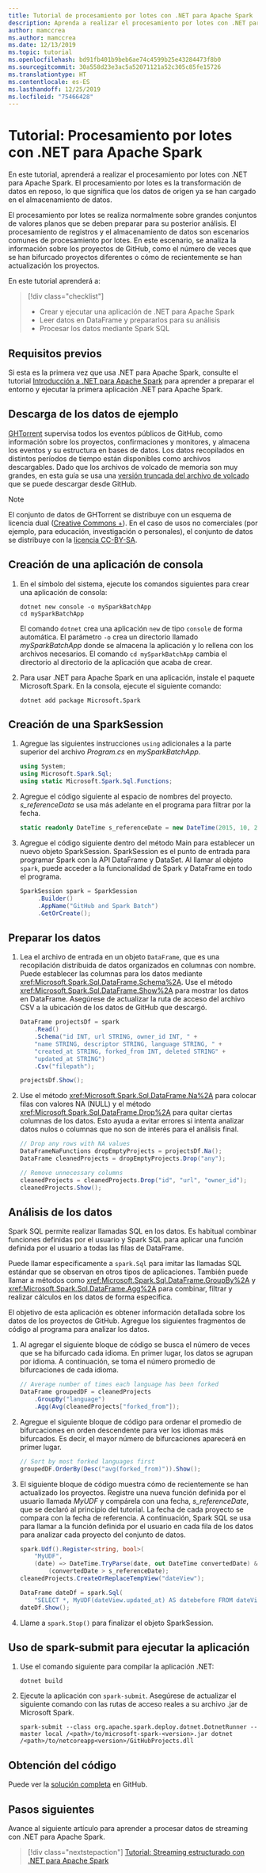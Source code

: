 ```yaml
---
title: Tutorial de procesamiento por lotes con .NET para Apache Spark
description: Aprenda a realizar el procesamiento por lotes con .NET para Apache Spark.
author: mamccrea
ms.author: mamccrea
ms.date: 12/13/2019
ms.topic: tutorial
ms.openlocfilehash: bd91fb401b9beb6ae74c4599b25e43284473f8b0
ms.sourcegitcommit: 30a558d23e3ac5a52071121a52c305c85fe15726
ms.translationtype: HT
ms.contentlocale: es-ES
ms.lasthandoff: 12/25/2019
ms.locfileid: "75466428"
---
```

# <a name="tutorial-do-batch-processing-with-net-for-apache-spark"></a>Tutorial: Procesamiento por lotes con .NET para Apache Spark

En este tutorial, aprenderá a realizar el procesamiento por lotes con .NET para Apache Spark. El procesamiento por lotes es la transformación de datos en reposo, lo que significa que los datos de origen ya se han cargado en el almacenamiento de datos. 

El procesamiento por lotes se realiza normalmente sobre grandes conjuntos de valores planos que se deben preparar para su posterior análisis. El procesamiento de registros y el almacenamiento de datos son escenarios comunes de procesamiento por lotes. En este escenario, se analiza la información sobre los proyectos de GitHub, como el número de veces que se han bifurcado proyectos diferentes o cómo de recientemente se han actualización los proyectos. 

En este tutorial aprenderá a:

> [!div class="checklist"]
>
> * Crear y ejecutar una aplicación de .NET para Apache Spark
> * Leer datos en DataFrame y prepararlos para su análisis
> * Procesar los datos mediante Spark SQL

## <a name="prerequisites"></a>Requisitos previos 

Si esta es la primera vez que usa .NET para Apache Spark, consulte el tutorial [Introducción a .NET para Apache Spark](../tutorials/get-started.md) para aprender a preparar el entorno y ejecutar la primera aplicación .NET para Apache Spark.

## <a name="download-the-sample-data"></a>Descarga de los datos de ejemplo

[GHTorrent](http://ghtorrent.org/) supervisa todos los eventos públicos de GitHub, como información sobre los proyectos, confirmaciones y monitores, y almacena los eventos y su estructura en bases de datos. Los datos recopilados en distintos períodos de tiempo están disponibles como archivos descargables. Dado que los archivos de volcado de memoria son muy grandes, en esta guía se usa una [versión truncada del archivo de volcado](https://github.com/dotnet/spark/tree/master/examples/Microsoft.Spark.CSharp.Examples/Sql/Batch/projects_smaller.csv) que se puede descargar desde GitHub.

> [!NOTE]
> El conjunto de datos de GHTorrent se distribuye con un esquema de licencia dual ([Creative Commons +](https://wiki.creativecommons.org/wiki/CCPlus)). En el caso de usos no comerciales (por ejemplo, para educación, investigación o personales), el conjunto de datos se distribuye con la [licencia CC-BY-SA](https://creativecommons.org/licenses/by-sa/4.0/).

## <a name="create-a-console-application"></a>Creación de una aplicación de consola

1. En el símbolo del sistema, ejecute los comandos siguientes para crear una aplicación de consola:

   ```dotnetcli
   dotnet new console -o mySparkBatchApp
   cd mySparkBatchApp
   ```

   El comando `dotnet` crea una aplicación `new` de tipo `console` de forma automática. El parámetro `-o` crea un directorio llamado *mySparkBatchApp* donde se almacena la aplicación y lo rellena con los archivos necesarios. El comando `cd mySparkBatchApp` cambia el directorio al directorio de la aplicación que acaba de crear.

1. Para usar .NET para Apache Spark en una aplicación, instale el paquete Microsoft.Spark. En la consola, ejecute el siguiente comando:

   ```dotnetcli
   dotnet add package Microsoft.Spark
   ```

## <a name="create-a-sparksession"></a>Creación de una SparkSession

1. Agregue las siguientes instrucciones `using` adicionales a la parte superior del archivo *Program.cs* en *mySparkBatchApp*.

   ```csharp
   using System;
   using Microsoft.Spark.Sql;
   using static Microsoft.Spark.Sql.Functions;
   ```

1. Agregue el código siguiente al espacio de nombres del proyecto. *s_referenceData* se usa más adelante en el programa para filtrar por la fecha.

   ```csharp
   static readonly DateTime s_referenceDate = new DateTime(2015, 10, 20);
   ```

1. Agregue el código siguiente dentro del método Main para establecer un nuevo objeto SparkSession. SparkSession es el punto de entrada para programar Spark con la API DataFrame y DataSet. Al llamar al objeto `spark`, puede acceder a la funcionalidad de Spark y DataFrame en todo el programa.

   ```csharp
   SparkSession spark = SparkSession
        .Builder()
        .AppName("GitHub and Spark Batch")
        .GetOrCreate();
   ```

## <a name="prepare-the-data"></a>Preparar los datos

1. Lea el archivo de entrada en un objeto `DataFrame`, que es una recopilación distribuida de datos organizados en columnas con nombre. Puede establecer las columnas para los datos mediante <xref:Microsoft.Spark.Sql.DataFrame.Schema%2A>. Use el método <xref:Microsoft.Spark.Sql.DataFrame.Show%2A> para mostrar los datos en DataFrame. Asegúrese de actualizar la ruta de acceso del archivo CSV a la ubicación de los datos de GitHub que descargó.

   ```csharp
   DataFrame projectsDf = spark
       .Read()
       .Schema("id INT, url STRING, owner_id INT, " +
       "name STRING, descriptor STRING, language STRING, " +
       "created_at STRING, forked_from INT, deleted STRING" +
       "updated_at STRING")
       .Csv("filepath");

   projectsDf.Show();
   ```

1. Use el método <xref:Microsoft.Spark.Sql.DataFrame.Na%2A> para colocar filas con valores NA (NULL) y el método <xref:Microsoft.Spark.Sql.DataFrame.Drop%2A> para quitar ciertas columnas de los datos. Esto ayuda a evitar errores si intenta analizar datos nulos o columnas que no son de interés para el análisis final.

   ```csharp
   // Drop any rows with NA values
   DataFrameNaFunctions dropEmptyProjects = projectsDf.Na();
   DataFrame cleanedProjects = dropEmptyProjects.Drop("any");

   // Remove unnecessary columns
   cleanedProjects = cleanedProjects.Drop("id", "url", "owner_id");
   cleanedProjects.Show();
   ```

## <a name="analyze-the-data"></a>Análisis de los datos

Spark SQL permite realizar llamadas SQL en los datos. Es habitual combinar funciones definidas por el usuario y Spark SQL para aplicar una función definida por el usuario a todas las filas de DataFrame.

Puede llamar específicamente a `spark.Sql` para imitar las llamadas SQL estándar que se observan en otros tipos de aplicaciones. También puede llamar a métodos como <xref:Microsoft.Spark.Sql.DataFrame.GroupBy%2A> y <xref:Microsoft.Spark.Sql.DataFrame.Agg%2A> para combinar, filtrar y realizar cálculos en los datos de forma específica.

El objetivo de esta aplicación es obtener información detallada sobre los datos de los proyectos de GitHub. Agregue los siguientes fragmentos de código al programa para analizar los datos.

1. Al agregar el siguiente bloque de código se busca el número de veces que se ha bifurcado cada idioma. En primer lugar, los datos se agrupan por idioma. A continuación, se toma el número promedio de bifurcaciones de cada idioma.

   ```csharp
   // Average number of times each language has been forked
   DataFrame groupedDF = cleanedProjects
       .GroupBy("language")
       .Agg(Avg(cleanedProjects["forked_from"]);
   ```

1. Agregue el siguiente bloque de código para ordenar el promedio de bifurcaciones en orden descendente para ver los idiomas más bifurcados. Es decir, el mayor número de bifurcaciones aparecerá en primer lugar.

   ```csharp
   // Sort by most forked languages first
   groupedDF.OrderBy(Desc("avg(forked_from)")).Show(); 
   ```

1. El siguiente bloque de código muestra cómo de recientemente se han actualizado los proyectos. Registre una nueva función definida por el usuario llamada *MyUDF* y compárela con una fecha, *s_referenceDate*, que se declaró al principio del tutorial. La fecha de cada proyecto se compara con la fecha de referencia. A continuación, Spark SQL se usa para llamar a la función definida por el usuario en cada fila de los datos para analizar cada proyecto del conjunto de datos.

   ```csharp
   spark.Udf().Register<string, bool>(
       "MyUDF",
       (date) => DateTime.TryParse(date, out DateTime convertedDate) &&
           (convertedDate > s_referenceDate);   
   cleanedProjects.CreateOrReplaceTempView("dateView"); 

   DataFrame dateDf = spark.Sql(
       "SELECT *, MyUDF(dateView.updated_at) AS datebefore FROM dateView");
   dateDf.Show();
   ```

1. Llame a `spark.Stop()` para finalizar el objeto SparkSession.

## <a name="use-spark-submit-to-run-your-app"></a>Uso de spark-submit para ejecutar la aplicación

1. Use el comando siguiente para compilar la aplicación .NET:

   ```dotnetcli
   dotnet build
   ```

1. Ejecute la aplicación con `spark-submit`. Asegúrese de actualizar el siguiente comando con las rutas de acceso reales a su archivo .jar de Microsoft Spark.

   ```console
   spark-submit --class org.apache.spark.deploy.dotnet.DotnetRunner --master local /<path>/to/microsoft-spark-<version>.jar dotnet /<path>/to/netcoreapp<version>/GitHubProjects.dll
   ```

## <a name="get-the-code"></a>Obtención del código

Puede ver la [solución completa](https://github.com/dotnet/spark/blob/master/examples/Microsoft.Spark.CSharp.Examples/Sql/Batch/GitHubProjects.cs) en GitHub.

## <a name="next-steps"></a>Pasos siguientes

Avance al siguiente artículo para aprender a procesar datos de streaming con .NET para Apache Spark.
> [!div class="nextstepaction"]
> [Tutorial: Streaming estructurado con .NET para Apache Spark](streaming.md)

